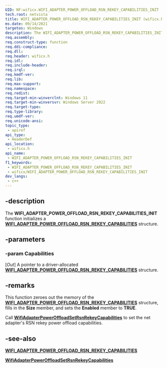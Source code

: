 ```yaml
---
UID: NF:wificx.WIFI_ADAPTER_POWER_OFFLOAD_RSN_REKEY_CAPABILITIES_INIT
tech.root: netvista
title: WIFI_ADAPTER_POWER_OFFLOAD_RSN_REKEY_CAPABILITIES_INIT (wificx.h)
ms.date: 09/14/2021
targetos: Windows
description: The WIFI_ADAPTER_POWER_OFFLOAD_RSN_REKEY_CAPABILITIES_INIT function initializes a WIFI_ADAPTER_POWER_OFFLOAD_RSN_REKEY_CAPABILITIES structure.
req.assembly: 
req.construct-type: function
req.ddi-compliance: 
req.dll: 
req.header: wificx.h
req.idl: 
req.include-header: 
req.irql: 
req.kmdf-ver: 
req.lib: 
req.max-support: 
req.namespace: 
req.redist: 
req.target-min-winverclnt: Windows 11 
req.target-min-winversvr: Windows Server 2022
req.target-type: 
req.type-library: 
req.umdf-ver: 
req.unicode-ansi: 
topic_type:
 - apiref
api_type:
 - HeaderDef
api_location:
 - wificx.h
api_name:
 - WIFI_ADAPTER_POWER_OFFLOAD_RSN_REKEY_CAPABILITIES_INIT
f1_keywords:
 - WIFI_ADAPTER_POWER_OFFLOAD_RSN_REKEY_CAPABILITIES_INIT
 - wificx/WIFI_ADAPTER_POWER_OFFLOAD_RSN_REKEY_CAPABILITIES_INIT
dev_langs:
 - c++
---
```


## -description

The **WIFI_ADAPTER_POWER_OFFLOAD_RSN_REKEY_CAPABILITIES_INIT** function initializes a [**WIFI_ADAPTER_POWER_OFFLOAD_RSN_REKEY_CAPABILITIES**](ns-wificx-wifi_adapter_power_offload_rsn_rekey_capabilities.md) structure.

## -parameters

### -param Capabilities

[_Out_] A pointer to a driver-allocated [**WIFI_ADAPTER_POWER_OFFLOAD_RSN_REKEY_CAPABILITIES**](ns-wificx-wifi_adapter_power_offload_rsn_rekey_capabilities.md) structure.

## -remarks

This function zeroes out the memory of the [**WIFI_ADAPTER_POWER_OFFLOAD_RSN_REKEY_CAPABILITIES**](ns-wificx-wifi_adapter_power_offload_rsn_rekey_capabilities.md) structure, fills in the **Size** member, and sets the **Enabled** member to **TRUE**.

Call [**WifiAdapterPowerOffloadSetRsnRekeyCapabilities**](nf-wificx-wifiadapterpoweroffloadsetrsnrekeycapabilities.md) to set the net adapter's RSN rekey power offload capabilities.

## -see-also

[**WIFI_ADAPTER_POWER_OFFLOAD_RSN_REKEY_CAPABILITIES**](ns-wificx-wifi_adapter_power_offload_rsn_rekey_capabilities.md)

[**WifiAdapterPowerOffloadSetRsnRekeyCapabilities**](nf-wificx-wifiadapterpoweroffloadsetrsnrekeycapabilities.md)